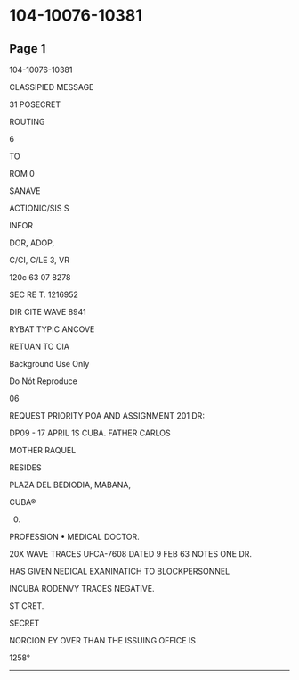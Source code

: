 # 104-10076-10381

## Page 1

104-10076-10381

CLASSIPIED MESSAGE

31 POSECRET

ROUTING

6

TO

ROM 0

SANAVE

ACTIONIC/SIS S

INFOR

DOR, ADOP,

C/CI, C/LE 3, VR

120c 63 07 8278

SEC RE T. 1216952

DIR CITE WAVE 8941

RYBAT TYPIC ANCOVE

RETUAN TO CIA

Background Use Only

Do Nót Reproduce

06

REQUEST PRIORITY POA AND ASSIGNMENT 201 DR:

DP09 - 17 APRIL 1S CUBA. FATHER CARLOS

MOTHER RAQUEL

RESIDES

PLAZA DEL BEDIODIA, MABANA,

CUBA®

00.

PROFESSION • MEDICAL DOCTOR.

20X WAVE TRACES UFCA-7608 DATED 9 FEB 63 NOTES ONE DR.

HAS GIVEN NEDICAL EXANINATICH TO BLOCKPERSONNEL

INCUBA RODENVY TRACES NEGATIVE.

ST CRET.

SECRET

NORCION EY OVER THAN THE ISSUING OFFICE IS

1258°

---

